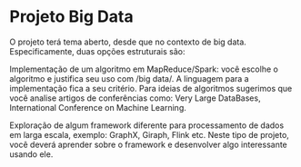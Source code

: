 # Projeto Big Data

O projeto terá tema aberto, desde que no contexto de big data. Especificamente, duas opções estruturais são:

Implementação de um algoritmo em MapReduce/Spark: você escolhe o algoritmo e justifica seu uso com /big data/. A linguagem para a implementação fica a seu critério. Para ideias de algoritmos sugerimos que você analise artigos de conferências como: Very Large DataBases, International Conference on Machine Learning.

Exploração de algum framework diferente para processamento de dados em larga escala, exemplo: GraphX, Giraph, Flink etc. Neste tipo de projeto, você deverá aprender sobre o framework e desenvolver algo interessante usando ele.
